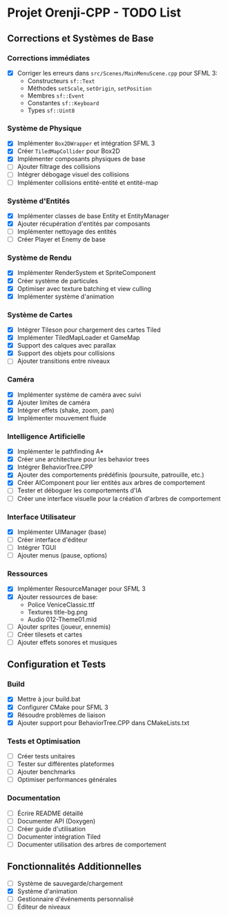 # Projet Orenji-CPP - TODO List

## Corrections et Systèmes de Base

### Corrections immédiates
- [x] Corriger les erreurs dans `src/Scenes/MainMenuScene.cpp` pour SFML 3:
  - Constructeurs `sf::Text`
  - Méthodes `setScale`, `setOrigin`, `setPosition`
  - Membres `sf::Event`
  - Constantes `sf::Keyboard`
  - Types `sf::Uint8`

### Système de Physique
- [x] Implémenter `Box2DWrapper` et intégration SFML 3
- [x] Créer `TiledMapCollider` pour Box2D
- [x] Implémenter composants physiques de base
- [ ] Ajouter filtrage des collisions
- [ ] Intégrer débogage visuel des collisions
- [ ] Implémenter collisions entité-entité et entité-map

### Système d'Entités
- [x] Implémenter classes de base Entity et EntityManager
- [x] Ajouter récupération d'entités par composants
- [ ] Implémenter nettoyage des entités
- [ ] Créer Player et Enemy de base

### Système de Rendu
- [x] Implémenter RenderSystem et SpriteComponent
- [x] Créer système de particules
- [x] Optimiser avec texture batching et view culling
- [x] Implémenter système d'animation

### Système de Cartes
- [x] Intégrer Tileson pour chargement des cartes Tiled
- [x] Implémenter TiledMapLoader et GameMap
- [x] Support des calques avec parallax
- [x] Support des objets pour collisions
- [ ] Ajouter transitions entre niveaux

### Caméra
- [x] Implémenter système de caméra avec suivi
- [x] Ajouter limites de caméra
- [x] Intégrer effets (shake, zoom, pan)
- [x] Implémenter mouvement fluide

### Intelligence Artificielle
- [x] Implémenter le pathfinding A*
- [x] Créer une architecture pour les behavior trees
- [x] Intégrer BehaviorTree.CPP
- [x] Ajouter des comportements prédéfinis (poursuite, patrouille, etc.)
- [x] Créer AIComponent pour lier entités aux arbres de comportement
- [ ] Tester et déboguer les comportements d'IA
- [ ] Créer une interface visuelle pour la création d'arbres de comportement

### Interface Utilisateur
- [x] Implémenter UIManager (base)
- [ ] Créer interface d'éditeur
- [ ] Intégrer TGUI
- [ ] Ajouter menus (pause, options)

### Ressources
- [x] Implémenter ResourceManager pour SFML 3
- [x] Ajouter ressources de base:
  - Police VeniceClassic.ttf
  - Textures title-bg.png
  - Audio 012-Theme01.mid
- [ ] Ajouter sprites (joueur, ennemis)
- [ ] Créer tilesets et cartes
- [ ] Ajouter effets sonores et musiques

## Configuration et Tests

### Build
- [x] Mettre à jour build.bat
- [x] Configurer CMake pour SFML 3
- [x] Résoudre problèmes de liaison
- [x] Ajouter support pour BehaviorTree.CPP dans CMakeLists.txt

### Tests et Optimisation
- [ ] Créer tests unitaires
- [ ] Tester sur différentes plateformes
- [ ] Ajouter benchmarks
- [ ] Optimiser performances générales

### Documentation
- [ ] Écrire README détaillé
- [ ] Documenter API (Doxygen)
- [ ] Créer guide d'utilisation
- [ ] Documenter intégration Tiled
- [ ] Documenter utilisation des arbres de comportement

## Fonctionnalités Additionnelles
- [ ] Système de sauvegarde/chargement
- [x] Système d'animation
- [ ] Gestionnaire d'événements personnalisé
- [ ] Éditeur de niveaux